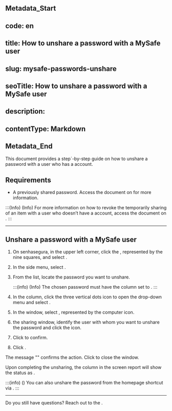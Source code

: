 ## Metadata_Start 
## code: en
## title: How to unshare a password with a MySafe user 
## slug: mysafe-passwords-unshare 
## seoTitle: How to unshare a password with a MySafe user 
## description:  
## contentType: Markdown 
## Metadata_End
This document provides a step´-by-step guide on how to unshare a password with a user who has a  account.

## Requirements
* A previously shared password. Access the document on  for more information.


:::(Info) (Info)
For more information on how to revoke the temporarily sharing of an item with a user who doesn’t  have a  account, access the document on .
:::

***

## Unshare a password with a MySafe user

1. On senhasegura, in the upper left corner, click the , represented by the nine squares, and select .
2. In the side menu, select . 
3. From the list, locate the password you want to unshare.
    
    :::(info) (Info)
    The chosen password must have the  column set to .
    :::
    
4. In the  column, click the three vertical dots icon to open the drop-down menu and select .
6. In the  window, select , represented by the computer icon.
7. the sharing window, identify the user with whom you want to unshare the password and click the  icon.
9. Click  to confirm.
10. Click .

The message "" confirms the action. Click  to close the window.

Upon completing the unsharing, the  column in the  screen report will show the status as .


:::(info) ()
You can also unshare the password from the  homepage shortcut via .
:::
***


Do you still have questions? Reach out to the .